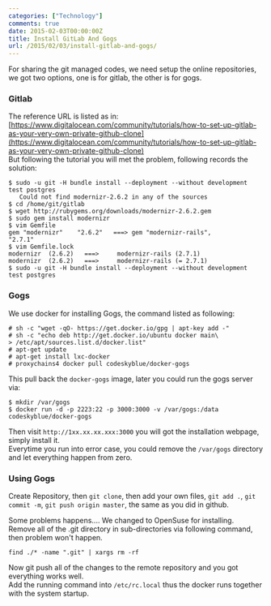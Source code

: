 ```yaml
---
categories: ["Technology"]
comments: true
date: 2015-02-03T00:00:00Z
title: Install GitLab And Gogs
url: /2015/02/03/install-gitlab-and-gogs/
---
```


For sharing the git managed codes, we need setup the online repositories, we got two options, one is for gitlab, the other is for gogs.     
### Gitlab
The reference URL is listed as in:    
[https://www.digitalocean.com/community/tutorials/how-to-set-up-gitlab-as-your-very-own-private-github-clone](https://www.digitalocean.com/community/tutorials/how-to-set-up-gitlab-as-your-very-own-private-github-clone)    
But following the tutorial you will met the problem, following records the solution:    

```
$ sudo -u git -H bundle install --deployment --without development test postgres
   Could not find modernizr-2.6.2 in any of the sources
$ cd /home/git/gitlab
$ wget http://rubygems.org/downloads/modernizr-2.6.2.gem
$ sudo gem install modernizr
$ vim Gemfile
gem "modernizr"    "2.6.2"   ===> gem "modernizr-rails",        "2.7.1"
$ vim Gemfile.lock
modernizr  (2.6.2)   ===>     modernizr-rails (2.7.1)
modernizr  (2.6.2)   ===>     modernizr-rails (= 2.7.1)
$ sudo -u git -H bundle install --deployment --without development test postgres 

```

### Gogs
We use docker for installing Gogs, the command listed as following:    

```
# sh -c "wget -qO- https://get.docker.io/gpg | apt-key add -"
# sh -c "echo deb http://get.docker.io/ubuntu docker main\
> /etc/apt/sources.list.d/docker.list"
# apt-get update
# apt-get install lxc-docker
# proxychains4 docker pull codeskyblue/docker-gogs

```
This pull back the `docker-gogs` image, later you could run the gogs server via:    

```
$ mkdir /var/gogs
$ docker run -d -p 2223:22 -p 3000:3000 -v /var/gogs:/data codeskyblue/docker-gogs

```
Then visit `http://1xx.xx.xx.xxx:3000` you will got the installation webpage, simply install it.    
Everytime you run into error case, you could remove the `/var/gogs` directory and let everything happen from zero.   

### Using Gogs
Create Repository, then `git clone`, then add your own files, `git add .`, `git commit -m`, `git push origin master`, the same as you did in github.   

Some problems happens.... We changed to OpenSuse for installing.    
Remove all of the .git directory in sub-directories via following command, then problem won't happen.    

```
find ./* -name ".git" | xargs rm -rf

```
Now git push all of the changes to the remote repository and you got everything works well.    
Add the running command into `/etc/rc.local` thus the docker runs together with the system startup.    
